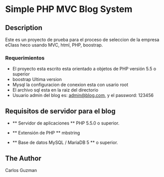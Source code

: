 # Simple PHP MVC Blog System


## Description

Este es un proyecto de prueba para el proceso de seleccion de la empresa eClass heco usando MVC, html, PHP, boostrap.


### Requerimientos

* El proyecto esta escrito esta orientado  a objetos de PHP versión 5.5 o superior
* boostrap Ultima version
* Mysql la configuracion de conexion esta con usario root
* El archivo sql esta en la raiz del directorio
* Usuario admin del blog es: admin@blog.com, y el password: 123456



## Requisitos de servidor para el blog

* ** Servidor de aplicaciones ** PHP 5.5.0 o superior.

* ** Extensión de PHP ** mbstring

* ** Base de datos MySQL / MariaDB 5 ** o superior.


## The Author

Carlos Guzman
